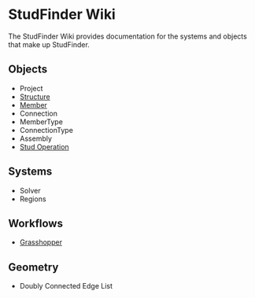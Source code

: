 # StudFinder Wiki

The StudFinder Wiki provides documentation for the systems and objects that make up StudFinder.

## Objects

- Project
- [Structure](./Objects-Structure.md)
- [Member](./Objects-Structure.md)
- Connection
- MemberType
- ConnectionType
- Assembly
- [Stud Operation](./Objects-StudOperation.md)

## Systems

- Solver
- Regions


## Workflows

- [Grasshopper](./Workflows-Grasshopper.md)

## Geometry

- Doubly Connected Edge List
